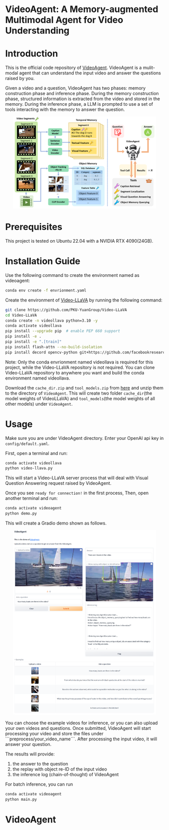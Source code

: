<h1>VideoAgent: A Memory-augmented Multimodal Agent for Video Understanding</h1>

# Introduction
This is the official code repository of [VideoAgent](https://videoagent.github.io/). VideoAgent is a mulit-modal agent that can understand the input video and answer the questions raised by you.

Given a video and a question, VideoAgent has two phases: memory construction phase and inference phase. During the memory construction phase, structured information is extracted from the video and stored in the memory. During the inference phase, a LLM is prompted to use a set of tools interacting with the memory to answer the question.
<p align="center">
<img src="imgs/teaser.png" width=90%>
</p>

# Prerequisites
This project is tested on Ubuntu 22.04 with a NVIDIA RTX 4090(24GB).  


# Installation Guide
Use the following command to create the environment named as videoagent:
```sh
conda env create -f envrionment.yaml
```

Create the environment of [Video-LLaVA](https://github.com/PKU-YuanGroup/Video-LLaVA) by running the following command:
```sh
git clone https://github.com/PKU-YuanGroup/Video-LLaVA
cd Video-LLaVA
conda create -n videollava python=3.10 -y
conda activate videollava
pip install --upgrade pip  # enable PEP 660 support
pip install -e .
pip install -e ".[train]"
pip install flash-attn --no-build-isolation
pip install decord opencv-python git+https://github.com/facebookresearch/pytorchvideo.git@28fe037d212663c6a24f373b94cc5d478c8c1a1d
```
Note: Only the conda envrionment named videollava is required for this project, while the Video-LLaVA repository is not required. You can clone Video-LLaVA repository to anywhere you want and build the conda environment named videollava.

Download the ```cache_dir.zip``` and ```tool_models.zip``` from [here](https://zenodo.org/records/11031717) and unzip them to the directory of ```VideoAgent```. This will create two folder ```cache_dir```(the model weights of VideoLLaVA) and ```tool_models```(the model weights of all other models) under ```VideoAgent```.

# Usage
Make sure you are under VideoAgent directory.
Enter your OpenAI api key in ```config/default.yaml```.

First, open a terminal and run:
```sh
conda activate videollava
python video-llava.py
```
This will start a Video-LLaVA server process that will deal with Visual Question Answering request raised by VideoAgent.

Once you see ```ready for connection!``` in the first process, Then, open another terminal and run:
```sh
conda activate videoagent
python demo.py
```
This will create a Gradio demo shown as follows.
<p align="center">
<img src="imgs/demo.png" width=90%>
</p>
You can choose the example videos for inference, or you can also upload your own videos and questions. Once submitted, VideoAgent will start processing your video and store the files under ```preprocess/your_video_name```. After processing the input video, it will answer your question.

The results will provide:
1. the answer to the question
2. the replay with object re-ID of the input video
3. the inference log (chain-of-thought) of VideoAgent

For batch inference, you can run
```sh
conda activate videoagent
python main.py
```
# VideoAgent
